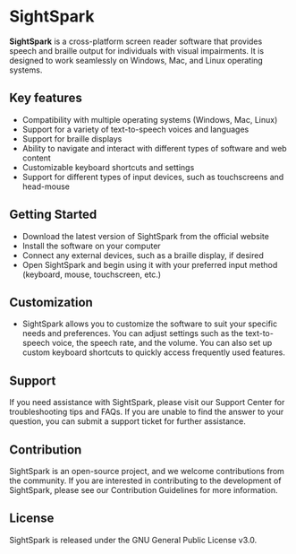 # SightSpark
**SightSpark** is a cross-platform screen reader software that provides speech and braille output for individuals with visual impairments. It is designed to work seamlessly on Windows, Mac, and Linux operating systems.

## Key features
* Compatibility with multiple operating systems (Windows, Mac, Linux)
* Support for a variety of text-to-speech voices and languages
* Support for braille displays
* Ability to navigate and interact with different types of software and web content
* Customizable keyboard shortcuts and settings
* Support for different types of input devices, such as touchscreens and head-mouse
## Getting Started
* Download the latest version of SightSpark from the official website
* Install the software on your computer
* Connect any external devices, such as a braille display, if desired
* Open SightSpark and begin using it with your preferred input method (keyboard, mouse, touchscreen, etc.)
## Customization
* SightSpark allows you to customize the software to suit your specific needs and preferences. You can adjust settings such as the text-to-speech voice, the speech rate, and the volume. You can also set up custom keyboard shortcuts to quickly access frequently used features.

## Support
If you need assistance with SightSpark, please visit our Support Center for troubleshooting tips and FAQs. If you are unable to find the answer to your question, you can submit a support ticket for further assistance.

## Contribution
SightSpark is an open-source project, and we welcome contributions from the community. If you are interested in contributing to the development of SightSpark, please see our Contribution Guidelines for more information.

## License
SightSpark is released under the GNU General Public License v3.0.
